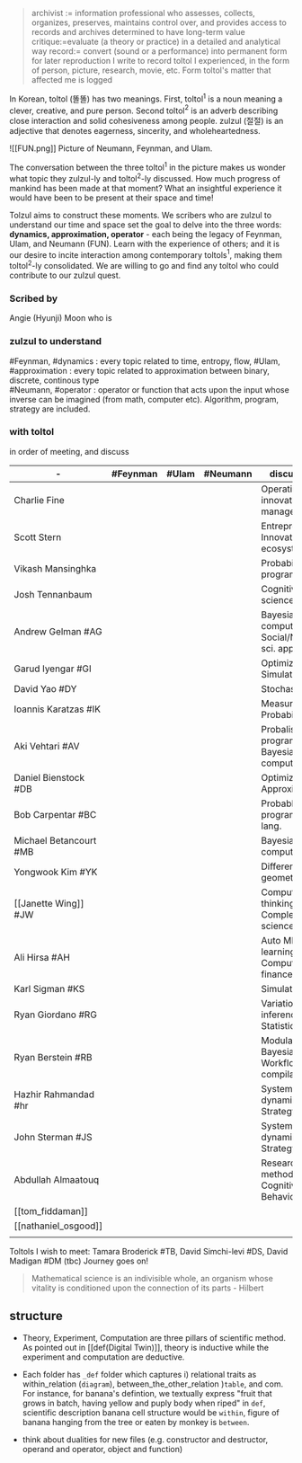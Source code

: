 > archivist := information professional who assesses, collects, organizes, preserves, maintains control over, and provides access to records and archives determined to have long-term value
> critique:=evaluate (a theory or practice) in a detailed and analytical way
> record:= convert (sound or a performance) into permanent form for later reproduction
I write to record toltol I experienced, in the form of person, picture, research, movie, etc. Form toltol's matter that affected me is logged 

In Korean, toltol (똘똘) has two meanings. First, toltol$^1$ is a noun meaning a clever, creative, and pure person. Second  toltol$^2$ is an adverb describing close interaction and solid cohesiveness among people. zulzul (절절) is an adjective that denotes eagerness, sincerity, and wholeheartedness. 

![[FUN.png]]
Picture of Neumann, Feynman, and Ulam.

The conversation between the three toltol$^1$ in the picture makes us wonder what topic they zulzul-ly and toltol$^2$-ly discussed. How much progress of mankind has been made at that moment? What an insightful experience it would have been to be present at their space and time!

Tolzul aims to construct these moments. We scribers who are zulzul to understand our time and space set the goal to delve into the three words: **dynamics, approximation, operator** - each being the legacy of Feynman, Ulam, and Neumann (FUN). Learn with the experience of others; and it is our desire to incite interaction among contemporary toltols$^1$, making them toltol$^2$-ly consolidated. We are willing to go and find any toltol who could contribute to our zulzul quest.

### Scribed by 
Angie (Hyunji) Moon who is
### zulzul to understand
#Feynman, #dynamics  : every topic related to time, entropy, flow,
#Ulam, #approximation : every topic related to approximation between binary, discrete, continous type  
#Neumann, #operator : operator or function that acts upon the input whose inverse can be imagined (from math, computer etc). Algorithm, program, strategy are included.

### with toltol
in order of meeting, and discuss

| -                      | #Feynman | #Ulam | #Neumann | discussed on                                    |
| ---------------------- | -------- | ----- | -------- | ----------------------------------------------- |
| Charlie Fine           |          |       |          | Operations and innovation management            |
| Scott Stern            |          |       |          | Entrepreneurship, Innovation ecosystem          |
| Vikash Mansinghka      |          |       |          | Probabilistic program                           |
| Josh Tennanbaum        |          |       |          | Cognitive science                               |
| Andrew Gelman   #AG    |          |       |          | Bayesian computation, Social/Natural sci. app.  |
| Garud Iyengar   #GI    |          |       |          | Optimization, Simulation                        |
| David Yao       #DY    |          |       |          | Stochastic                                      |
| Ioannis Karatzas #IK   |          |       |          | Measure theory, Probability                     |
| Aki Vehtari      #AV   |          |       |          | Probalistic programming, Bayesian computation   |
| Daniel Bienstock  #DB  |          |       |          | Optimization, Approximation                     |
| Bob Carpentar    #BC   |          |       |          | Probablistic programming lang.                  |
| Michael Betancourt #MB |          |       |          | Bayesian computation                            |
| Yongwook Kim   #YK     |          |       |          | Differential geometry                           |
| [[Janette Wing]] #JW   |          |       |          | Computational thinking, Complexity science      |
| Ali Hirsa       #AH    |          |       |          | Auto ML, Deep learning, Computational finance   |
| Karl Sigman      #KS   |          |       |          | Simulation                                      |
| Ryan Giordano #RG      |          |       |          | Variational inference, Statistics               |
| Ryan Berstein  #RB     |          |       |          | Modular Bayesian Workflow, Static compilation   |
| Hazhir Rahmandad #hr   |          |       |          | System dynamics, Strategy science               |
| John Sterman #JS       |          |       |          | System dynamics, Strategy science               |
| Abdullah Almaatouq     |          |       |          | Research method, Cognitive and Behavior science |
| [[tom_fiddaman]]       |          |       |          |                                                 |
| [[nathaniel_osgood]]   |          |       |          |                                                 |
|                        |          |       |          |                                                 |

Toltols I wish to meet: Tamara Broderick #TB,   David Simchi-levi #DS, David Madigan #DM (tbc)
Journey goes on!

>Mathematical science is an indivisible whole, an organism whose vitality is conditioned upon the connection of its parts - Hilbert


## structure
- Theory, Experiment, Computation are three pillars of scientific method. As pointed out in [[def(Digital Twin)]], theory is inductive while the experiment and computation are deductive. 

- Each folder has `_def` folder which captures i) relational traits as within_relation (`diagram`), between_the_other_relation )`table`, and com. For instance, for banana's defintion, we textually express "fruit that grows in batch, having yellow and puply body when riped" in `def`, scientific description banana cell structure would be `within`, figure of banana hanging from the tree or eaten by monkey is `between`. 

- think about dualities for new files (e.g. constructor and destructor, operand and operator, object and function)

